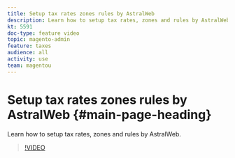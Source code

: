 ```yaml
---
title: Setup tax rates zones rules by AstralWeb
description: Learn how to setup tax rates, zones and rules by AstralWeb.
kt: 5591
doc-type: feature video
topic: magento-admin
feature: taxes
audience: all
activity: use
team: magentou
---
```


# Setup tax rates zones rules by AstralWeb {#main-page-heading}

Learn how to setup tax rates, zones and rules by AstralWeb.

>[!VIDEO](https://video.tv.adobe.com/v/35747?quality=12&learn=on)
